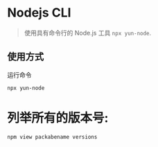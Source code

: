 # Nodejs CLI

> 使用具有命令行的 Node.js 工具 `npx yun-node`.

## 使用方式

运行命令

```sh
npx yun-node
```

# 列举所有的版本号:

```sh
npm view packabename versions
```
